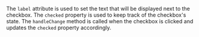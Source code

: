 The `label` attribute is used to set the text that will be displayed next to the checkbox. The `checked` property is used to keep track of the checkbox's state. The `handleChange` method is called when the checkbox is clicked and updates the `checked` property accordingly.
